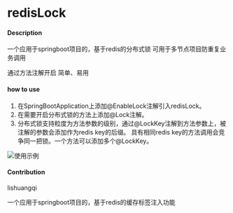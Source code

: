 # redisLock

#### Description
一个应用于springboot项目的，基于redis的分布式锁
可用于多节点项目防重复业务调用

通过方法注解开启
简单、易用

#### how to use

1. 在SpringBootApplication上添加@EnableLock注解引入redisLock。
2. 在需要开启分布式锁的方法上添加@Lock注解。
3. 分布式锁支持粒度为方法参数的级别，通过@LockKey注解到方法参数上，被注解的参数会添加作为redis key的后缀。 具有相同redis key的方法调用会竞争同一把锁。一个方法可以添加多个@LockKey。

![使用示例](https://images.gitee.com/uploads/images/2018/0707/103713_96df9dc4_119335.png "Snip20180707_2.png")

#### Contribution
lishuangqi


一个应用于springboot项目的，基于redis的缓存标签注入功能